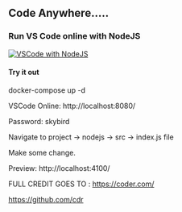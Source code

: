 ## Code Anywhere.....
### Run VS Code online with NodeJS


[![VSCode with NodeJS](https://github.com/cdr/code-server/blob/master/doc/assets/ide.gif)](https://coder.com/)

#### Try it out
docker-compose up -d

VSCode Online: http://localhost:8080/

Password: skybird

Navigate to project -> nodejs -> src -> index.js file

Make some change.

Preview: http://localhost:4100/

FULL CREDIT GOES TO : 
https://coder.com/

https://github.com/cdr

